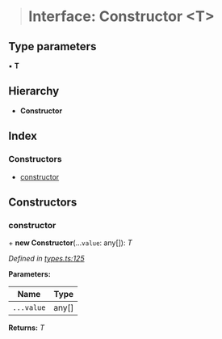 > # Interface: Constructor <**T**>

## Type parameters

▪ **T**

## Hierarchy

* **Constructor**

## Index

### Constructors

* [constructor](_types_.constructor.md#constructor)

## Constructors

###  constructor

\+ **new Constructor**(...`value`: any[]): *T*

*Defined in [types.ts:125](https://github.com/polkadot-js/api/blob/07d23d5/packages/types/src/types.ts#L125)*

**Parameters:**

Name | Type |
------ | ------ |
`...value` | any[] |

**Returns:** *T*